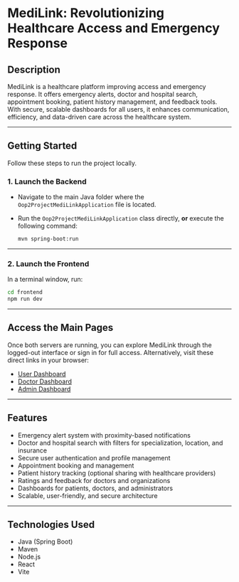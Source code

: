 # MediLink: Revolutionizing Healthcare Access and Emergency Response

## Description

MediLink is a healthcare platform improving access and emergency response. It offers emergency alerts, doctor and hospital search, appointment booking, patient history management, and feedback tools. With secure, scalable dashboards for all users, it enhances communication, efficiency, and data-driven care across the healthcare system.

---

## Getting Started

Follow these steps to run the project locally.

### 1. Launch the Backend

- Navigate to the main Java folder where the `Oop2ProjectMediLinkApplication` file is located.
- Run the `Oop2ProjectMediLinkApplication` class directly, **or** execute the following command:

    ```bash
    mvn spring-boot:run
    ```

---

### 2. Launch the Frontend

In a terminal window, run:

```bash
cd frontend
npm run dev
```

---

## Access the Main Pages

Once both servers are running, you can explore MediLink through the logged-out interface or sign in for full access. Alternatively, visit these direct links in your browser:

- [User Dashboard](http://localhost:5173/user/dashboard)
- [Doctor Dashboard](http://localhost:5173/doctor/dashboard)
- [Admin Dashboard](http://localhost:5173/admin/dashboard)

---

## Features

- Emergency alert system with proximity-based notifications
- Doctor and hospital search with filters for specialization, location, and insurance
- Secure user authentication and profile management
- Appointment booking and management
- Patient history tracking (optional sharing with healthcare providers)
- Ratings and feedback for doctors and organizations
- Dashboards for patients, doctors, and administrators
- Scalable, user-friendly, and secure architecture

---

## Technologies Used

- Java (Spring Boot)
- Maven
- Node.js
- React
- Vite
